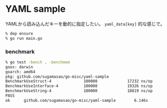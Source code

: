# YAML sample

YAMLから読み込んだキーを動的に指定したい。
`yaml_data[key]` 的な感じで。

```sh
% dep ensure
% go run main.go
```

### benchmark

```sh
% go test -bench . -benchmem
goos: darwin
goarch: amd64
pkg: github.com/sugamasao/go-misc/yaml-sample
BenchmarkUseStruct-4              100000             17232 ns/op            7768 B/op        102 allocs/op
BenchmarkUseInterface-4           100000             19326 ns/op            8272 B/op        112 allocs/op
BenchmarkUseString-4              100000             18819 ns/op            8272 B/op        112 allocs/op
PASS
ok      github.com/sugamasao/go-misc/yaml-sample        6.146s
```